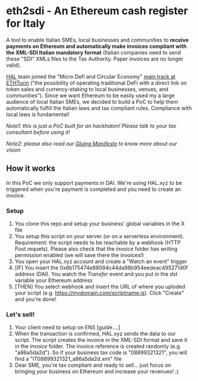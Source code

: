 # eth2sdi - An Ethereum cash register for Italy

A tool to enable Italian SMEs, local businesses and communities to **receive payments on Ethereum and automatically make invoices compliant with the XML-SDI Italian mandatory format** (Italian companies need to send these "SDI" XMLs files to the Tax Authority. Paper invoices are no longer valid).

[HAL](https://www.hal.xyz/) team joined the "Micro Defi and Circular Economy" [main track at ETHTurin](https://ethturin.com/main-track-details) ("the possibility of operating traditional DeFi with a direct link on token sales and currency-staking to local businesses, venues, and communities").
Since we want Ethereum to be easily used my a large audience of local Italian SMEs, we decided to build a PoC to help them automatically fulfill the Italian laws and tax compliant rules. Compliance with local laws is fundamental!

*Note1: this is just a PoC built for an hackhaton! Please talk to your tax consultant before using it!*

*Note2: please also read our [Gluing Manifesto](https://medium.com/coinmonks/the-gluing-manifesto-159cabef0532) to know more about our vision*

## How it works

In this PoC we only support payments in DAI. We're using HAL.xyz to be triggered when you're payment is completed and you need to create an invoice.

### Setup

1) You clone this repo and setup your business' global variables in the X file
2) You setup this script on your server (or on a serverless environment). Requirement: the script needs to be reachable by a webhook (HTTP Post requets). Please also check that the *invoice* folder has writing permission enabled (we will save there the invoices!)
3) You open your HAL.xyz account and create a "Watch an event" trigger
4) [IF] You insert the 0x6b175474e89094c44da98b954eedeac495271d0f address (DAI). You watch the *Transfer* event and you put in the *dst* variable your Ethereum address
5) [THEN] You select webhook and insert the URL of where you uploded your script (e.g. https://mydomain.com/scriptname.js). Click "Create" and you're done!

### Let's sell!

1) Your client need to setup on ENS [guide....]
2) When the transaction is confirmed, HAL.xyz sends the data to our script. The script creates the invoice in the XML-SDI format and save it in the *invoice* folder. The invoice reference is created randomly (e.g. "a86a5da2d"). So if your business tax code is "08899321321", you will find a "IT08899321321_a86a5da2d.xml" file
3) Dear SME, you're tax compliant and ready to sell... just focus on bringing your business on Ethereum and increase your revenues! ;)
